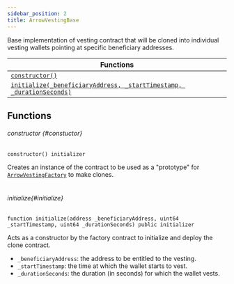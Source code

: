 ```yaml
---
sidebar_position: 2
title: ArrowVestingBase
---
```


Base implementation of vesting contract that will be cloned into individual vesting wallets pointing at specific beneficiary addresses.

| Functions                                                                           |
| ----------------------------------------------------------------------------------- |
| [`constructor()`](#constuctor)                                                      |
| [`initialize(_beneficiaryAddress, _startTimestamp, _durationSeconds)`](#initialize) |

## Functions

###### constructor {#constuctor}

```sol
constructor() initializer
```

Creates an instance of the contract to be used as a "prototype" for [`ArrowVestingFactory`](./ArrowVestingFactory) to make clones.
<br />
<br />

###### initialize{#initialize}

```sol
function initialize(address _beneficiaryAddress, uint64 _startTimestamp, uint64 _durationSeconds) public initializer
```

Acts as a constructor by the factory contract to initialize and deploy the clone contract.

- `_beneficiaryAddress`: the address to be entitled to the vesting.
- `_startTimestamp`: the time at which the wallet starts to vest.
- `_durationSeconds`: the duration (in seconds) for which the wallet vests.
